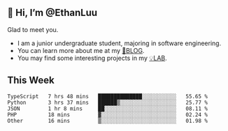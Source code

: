 ## 👋 Hi, I’m @EthanLuu

Glad to meet you.

- I am a junior undergraduate student, majoring in software engineering.
- You can learn more about me at my [📝BLOG](https://blog.ethanloo.cn).
- You may find some interesting projects in my [💡LAB](https://lab.ethanloo.cn).

## This Week
<!--START_SECTION:waka-->
```text
TypeScript   7 hrs 48 mins   ██████████████░░░░░░░░░░░   55.65 % 
Python       3 hrs 37 mins   ██████▒░░░░░░░░░░░░░░░░░░   25.77 % 
JSON         1 hr 8 mins     ██░░░░░░░░░░░░░░░░░░░░░░░   08.11 % 
PHP          18 mins         ▓░░░░░░░░░░░░░░░░░░░░░░░░   02.24 % 
Other        16 mins         ▒░░░░░░░░░░░░░░░░░░░░░░░░   01.98 % 
```
<!--END_SECTION:waka-->
